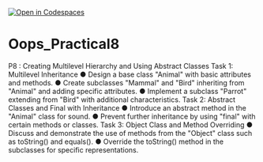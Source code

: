 [![Open in Codespaces](https://classroom.github.com/assets/launch-codespace-7f7980b617ed060a017424585567c406b6ee15c891e84e1186181d67ecf80aa0.svg)](https://classroom.github.com/open-in-codespaces?assignment_repo_id=14317126)
# Oops_Practical8
P8 : Creating Multilevel Hierarchy and Using Abstract Classes
Task 1: Multilevel Inheritance
● Design a base class "Animal" with basic attributes and methods.
● Create subclasses "Mammal" and "Bird" inheriting from "Animal" and adding
specific attributes.
● Implement a subclass "Parrot" extending from "Bird" with additional
characteristics.
Task 2: Abstract Classes and Final with Inheritance
● Introduce an abstract method in the "Animal" class for sound.
● Prevent further inheritance by using "final" with certain methods or classes.
Task 3: Object Class and Method Overriding
● Discuss and demonstrate the use of methods from the "Object" class such as
toString() and equals().
● Override the toString() method in the subclasses for specific representations.
